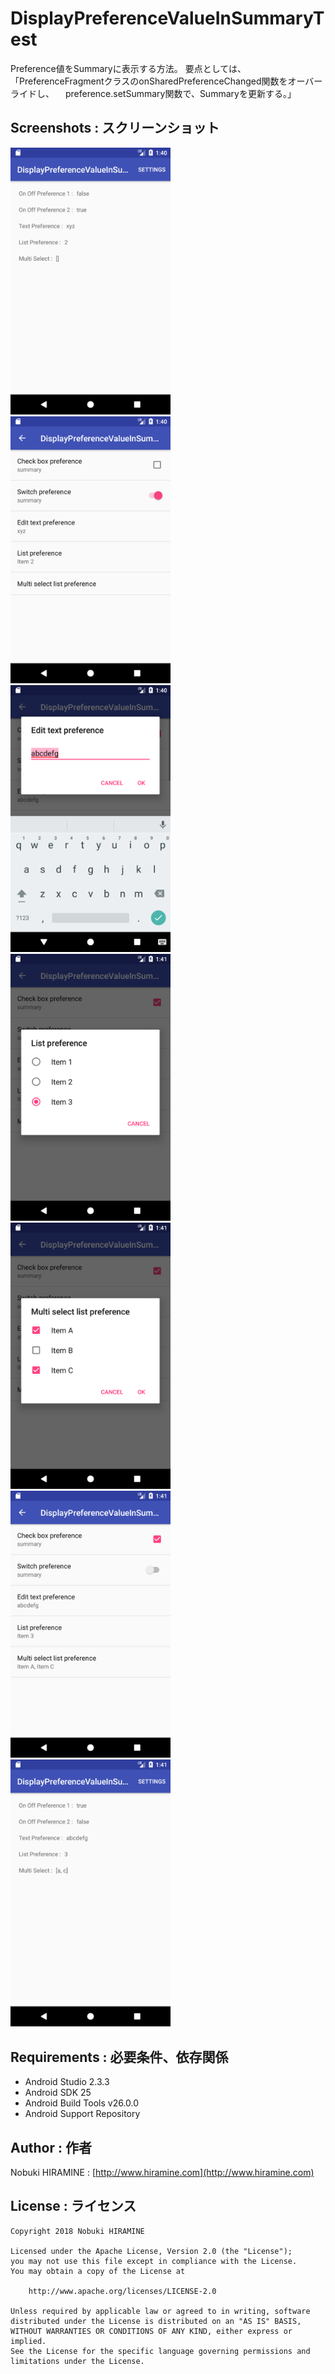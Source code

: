 # DisplayPreferenceValueInSummaryTest
Preference値をSummaryに表示する方法。
要点としては、
「PreferenceFragmentクラスのonSharedPreferenceChanged関数をオーバーライドし、
　preference.setSummary関数で、Summaryを更新する。」

## Screenshots : スクリーンショット
<img src="screenshots/screenshot_01.png" width="256" alt="Screenshot"/>
<img src="screenshots/screenshot_02.png" width="256" alt="Screenshot"/>
<img src="screenshots/screenshot_03.png" width="256" alt="Screenshot"/>
<img src="screenshots/screenshot_04.png" width="256" alt="Screenshot"/>
<img src="screenshots/screenshot_05.png" width="256" alt="Screenshot"/>
<img src="screenshots/screenshot_06.png" width="256" alt="Screenshot"/>
<img src="screenshots/screenshot_07.png" width="256" alt="Screenshot"/>

## Requirements : 必要条件、依存関係
- Android Studio 2.3.3
- Android SDK 25
- Android Build Tools v26.0.0
- Android Support Repository

## Author : 作者
Nobuki HIRAMINE : [http://www.hiramine.com](http://www.hiramine.com)

## License : ライセンス
```
Copyright 2018 Nobuki HIRAMINE

Licensed under the Apache License, Version 2.0 (the "License");
you may not use this file except in compliance with the License.
You may obtain a copy of the License at

    http://www.apache.org/licenses/LICENSE-2.0

Unless required by applicable law or agreed to in writing, software
distributed under the License is distributed on an "AS IS" BASIS,
WITHOUT WARRANTIES OR CONDITIONS OF ANY KIND, either express or implied.
See the License for the specific language governing permissions and
limitations under the License.
```
